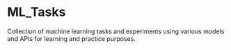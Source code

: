 # ML_Tasks
Collection of machine learning tasks and experiments using various models and APIs for learning and practice purposes.
